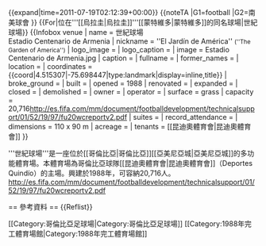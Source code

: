 {{expand|time=2011-07-19T02:12:39+00:00}}
{{noteTA
|G1=football
|G2=南美球會
}}
{{For|位在'''[[烏拉圭|烏拉圭]]'''[[蒙特維多|蒙特維多]]的同名球場|世紀球場}}
{{Infobox venue
| name                = 世紀球場<br>Estadio Centenario de Armenia
| nickname            = ''El Jardín de América'' <small>(''The Garden of America'')</small>
| logo_image          = 
| logo_caption        = 
| image               = Estadio Centenario de Armenia.jpg
| caption             = 
| fullname            = 
| former_names        = 
| location            = 
| coordinates         = {{coord|4.515307|-75.698447|type:landmark|display=inline,title}}
| broke_ground        = 
| built               = 
| opened              = 1988
| renovated           = 
| expanded            = 
| closed              = 
| demolished          = 
| owner               = 
| operator            = 
| surface             = grass
| capacity            = 20,716<ref>http://es.fifa.com/mm/document/footballdevelopment/technicalsupport/01/52/19/97/fu20wcreportv2.pdf</ref>
| suites              = 
| record_attendance   = 
| dimensions          = 110 x 90 m
| acreage             = 
| tenants             = [[昆迪奧體育會|昆迪奧體育會]]
}}

'''世紀球場'''是一座位於[[哥倫比亞|哥倫比亞]][[亞美尼亞城|亞美尼亞城]]的多功能體育場。本體育場為哥倫比亞球隊[[昆迪奧體育會|昆迪奧體育會]]（Deportes Quindío）的主場。興建於1988年，可容納20,716人。<ref>http://es.fifa.com/mm/document/footballdevelopment/technicalsupport/01/52/19/97/fu20wcreportv2.pdf</ref>

== 參考資料 ==
{{Reflist}}

[[Category:哥倫比亞足球場|Category:哥倫比亞足球場]]
[[Category:1988年完工體育場館|Category:1988年完工體育場館]]